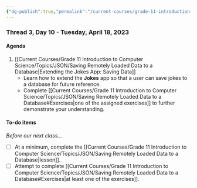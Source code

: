 ```yaml
---
{"dg-publish":true,"permalink":"/current-courses/grade-11-introduction-to-computer-science/section-2/thread-3/day-10/","dgHomeLink":false}
---
```


### Thread 3, Day 10 - Tuesday, April 18, 2023

#### Agenda

1. [[Current Courses/Grade 11 Introduction to Computer Science/Topics/JSON/Saving Remotely Loaded Data to a Database|Extending the Jokes App: Saving Data]]
	- Learn how to extend the **Jokes** app so that a user can save jokes to a database for future reference.
	- Complete [[Current Courses/Grade 11 Introduction to Computer Science/Topics/JSON/Saving Remotely Loaded Data to a Database#Exercises|one of the assigned exercises]] to further demonstrate your understanding.

#### To-do items
*Before our next class...*
- [ ] At a minimum, complete the [[Current Courses/Grade 11 Introduction to Computer Science/Topics/JSON/Saving Remotely Loaded Data to a Database|lesson]].
- [ ] Attempt to complete [[Current Courses/Grade 11 Introduction to Computer Science/Topics/JSON/Saving Remotely Loaded Data to a Database#Exercises|at least one of the exercises]].